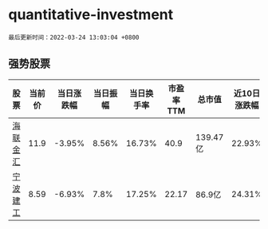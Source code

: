 # quantitative-investment

`最后更新时间：2022-03-24 13:03:04 +0800`

## 强势股票

|股票|当前价|当日涨跌幅|当日振幅|当日换手率|市盈率TTM|总市值|近10日涨跌幅|
|----|----|----|----|----|----|----|----|
|[海联金汇](https://xueqiu.com/S/SZ002537)|11.9|-3.95%|8.56%|16.73%|40.9|139.47亿|22.93%|
|[宁波建工](https://xueqiu.com/S/SH601789)|8.59|-6.93%|7.8%|17.25%|22.17|86.9亿|24.31%|
